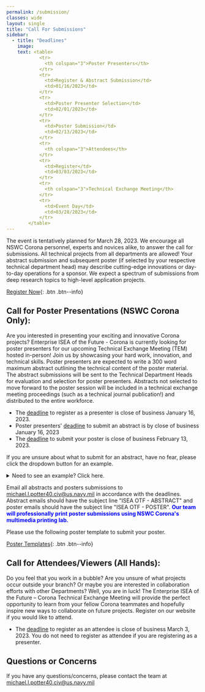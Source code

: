 ```yaml
---
permalink: /submission/
classes: wide
layout: single
title: "Call For Submissions"
sidebar:
  - title: "Deadlines"
    image: 
    text: <table> 
            <tr>
              <th colspan="3">Poster Presenters</th>
            </tr>
            <tr>
              <td>Register & Abstract Submission</td>
              <td>01/16/2023</td>
            </tr>
            <tr>
              <td>Poster Presenter Selection</td>
              <td>02/01/2023</td>
            </tr>
            <tr>
              <td>Poster Submission</td>
              <td>02/13/2023</td>
            </tr>
            <tr>
              <th colspan="3">Attendees</th>
            </tr>
            <tr>
              <td>Register</td>
              <td>03/03/2023</td>
            </tr>
            <tr>
              <th colspan="3">Technical Exchange Meeting</th>
            </tr>
            <tr>
              <td>Event Day</td>
              <td>03/28/2023</td>
            </tr>
        </table>
---
```

The event is tentatively planned for March 28, 2023. We encourage all NSWC Corona personnel, experts and novices alike, to answer the call for submissions. All technical projects from all departments are allowed! Your abstract submission and subsequent poster (if selected by your respective technical department head) may describe cutting-edge innovations or day-to-day operations for a sponsor. We expect a spectrum of submissions from deep research topics to high-level application projects.  

[Register Now](https://www.corona-tem.com/registration/){: .btn .btn--info}              
       
## Call for Poster Presentations (NSWC Corona Only):
Are you interested in presenting your exciting and innovative Corona projects?  Enterprise ISEA of the Future - Corona is currently looking for poster presenters for our upcoming Technical Exchange Meeting (TEM) hosted in-person! Join us by showcasing your hard work, innovation, and technical skills. Poster presenters are expected to write a 300 word maximum abstract outlining the technical content of the poster material. The abstract submissions will be sent to the Technical Department Heads for evaluation and selection for poster presenters. Abstracts not selected to move forward to the poster session will be included in a technical exchange meeting proceedings (such as a technical journal publication!) and distributed to the entire workforce.

* The <u>deadline</u> to register as a presenter is close of business January 16, 2023. 
* Poster presenters' <u>deadline</u> to submit an abstract is by close of business January 16, 2023
* The <u>deadline</u> to submit your poster is close of business February 13, 2023.
              
If you are unsure about what to submit for an abstract, have no fear, please click the dropdown button for an example.
<details>
<summary>Need to see an example? Click here.</summary>
<br>
We developed a tool that accesses, combines, and visualizes accurate data sources from across the naval enterprise using commercial, Navy-approved GIS toolsets, where possible, to provide decision-makers with the ability to quickly manage, model, and optimize infrastructure to meet Fleet readiness requirements, and to simulate and plan for changing environments due to evolving Fleet operational requirements, natural disasters, or acts of aggression. A pilot system was developed for calibration readiness applications, due to the large, unclassified calibration community data set and its geographically-focused nature. The system could then be expanded to address the larger Fleet readiness problem in both the unclassified and classified environments. This pilot will also assist RS and AR in various projects helping the fleet. 
<br>
</details>
              
Email all abstracts and posters submissions to michael.l.potter40.civ@us.navy.mil in accordance with the deadlines. Abstract emails should have the subject line "ISEA OTF - ABSTRACT" and poster emails should have the subject line "ISEA OTF - POSTER". <b><span style="color: blue;">Our team will professionally print poster submissions using NSWC Corona's multimedia printing lab.</span></b>
              
Please use the following poster template to submit your poster.
              
[Poster Templates](https://www.corona-tem.com/templates/){: .btn .btn--info}

## Call for Attendees/Viewers (All Hands):
Do you feel that you work in a bubble? Are you unsure of what projects occur outside your branch? Or maybe you are interested in collaboration efforts with other Departments? Well, you are in luck! The Enterprise ISEA of the Future – Corona Technical Exchange Meeting will provide the perfect opportunity to learn from your fellow Corona teammates and hopefully inspire new ways to collaborate on future projects. Register on our website if you would like to attend. 
* The <u>deadline</u> to register as an attendee is close of business March 3, 2023. You do not need to register as attendee if you are registering as a presenter.

## Questions or Concerns
If you have any questions/concerns, please contact the team at michael.l.potter40.civ@us.navy.mil
